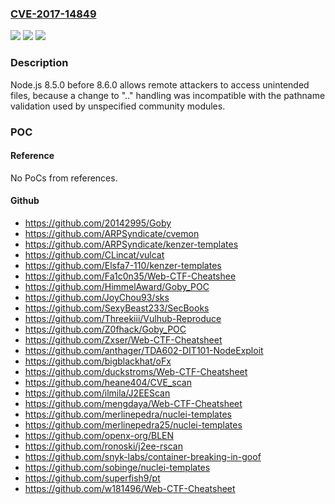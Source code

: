 ### [CVE-2017-14849](https://cve.mitre.org/cgi-bin/cvename.cgi?name=CVE-2017-14849)
![](https://img.shields.io/static/v1?label=Product&message=n%2Fa&color=blue)
![](https://img.shields.io/static/v1?label=Version&message=n%2Fa&color=blue)
![](https://img.shields.io/static/v1?label=Vulnerability&message=n%2Fa&color=brighgreen)

### Description

Node.js 8.5.0 before 8.6.0 allows remote attackers to access unintended files, because a change to ".." handling was incompatible with the pathname validation used by unspecified community modules.

### POC

#### Reference
No PoCs from references.

#### Github
- https://github.com/20142995/Goby
- https://github.com/ARPSyndicate/cvemon
- https://github.com/ARPSyndicate/kenzer-templates
- https://github.com/CLincat/vulcat
- https://github.com/Elsfa7-110/kenzer-templates
- https://github.com/Fa1c0n35/Web-CTF-Cheatshee
- https://github.com/HimmelAward/Goby_POC
- https://github.com/JoyChou93/sks
- https://github.com/SexyBeast233/SecBooks
- https://github.com/Threekiii/Vulhub-Reproduce
- https://github.com/Z0fhack/Goby_POC
- https://github.com/Zxser/Web-CTF-Cheatsheet
- https://github.com/anthager/TDA602-DIT101-NodeExploit
- https://github.com/bigblackhat/oFx
- https://github.com/duckstroms/Web-CTF-Cheatsheet
- https://github.com/heane404/CVE_scan
- https://github.com/ilmila/J2EEScan
- https://github.com/mengdaya/Web-CTF-Cheatsheet
- https://github.com/merlinepedra/nuclei-templates
- https://github.com/merlinepedra25/nuclei-templates
- https://github.com/openx-org/BLEN
- https://github.com/ronoski/j2ee-rscan
- https://github.com/snyk-labs/container-breaking-in-goof
- https://github.com/sobinge/nuclei-templates
- https://github.com/superfish9/pt
- https://github.com/w181496/Web-CTF-Cheatsheet

